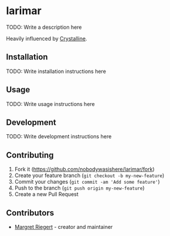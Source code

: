 # larimar

TODO: Write a description here

Heavily influenced by [Crystalline](https://github.com/elbywan/crystalline).

## Installation

TODO: Write installation instructions here

## Usage

TODO: Write usage instructions here

## Development

TODO: Write development instructions here

## Contributing

1. Fork it (<https://github.com/nobodywasishere/larimar/fork>)
2. Create your feature branch (`git checkout -b my-new-feature`)
3. Commit your changes (`git commit -am 'Add some feature'`)
4. Push to the branch (`git push origin my-new-feature`)
5. Create a new Pull Request

## Contributors

- [Margret Riegert](https://github.com/nobodywasishere) - creator and maintainer
